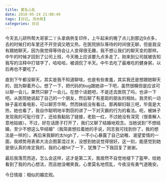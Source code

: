 ```yaml
---
title: 莫名心乱
date: 2018-05-24 21:00:49
tags: [日记, 流水账]
categories: 日记
---
```


今天去儿研所帮大哥家二丫头拿病例复印件，上午起来的晚了点儿到那边9点多，去的时候打的车里还不开空调又晒又热，在医院排队等待的时间很无聊，但是我没有跟她聊天，因为我觉得等待会让人变得很无趣，我不想让我们的聊天变的那样。中午的时候才回到了公司上班，今天晚上应该要九点多走了。刚来到公司就被告知我写的注释中打错字了，哈哈哈，被调侃了半天。中午去吃了最难吃的健身粥，以后再也不要吃了。

直到下午都没聊天，其实是我不知道聊啥，也是有些害羞，其实我还是想跟她聊天的，因为聊着开心。想了一下，把代码的bug跟她讲一下吧，虽然很糗但是应该可以聊一会儿，果然只聊了一会儿。在想个话题吧，不是还去医院了吗，也讲一下吧。从医院她说起了自己的一个朋友，然后聊了有差距的朋友的相处。我灵机一动妹子喜欢看电影，可以聊芳华啊，然而妹纸没有看过。那再聊妇联三吧，毕竟是大热，她也看了，我自作聪明地半剽窃的讲了一下对灭霸的行为的看法。呃，被妹子发现我的可耻行径了，还给我黏贴了链接，老脸一红，不过她没有深究（很善解人意地姑娘）。不过，好在话匣子打开了，我们又聊了结婚地观念。当她说到“不想结婚，至少不想这么早结婚”（我简直想拉着她的手说，同志我可找到你了，我的想法是一样的）。再后来我聊的太high了，一不小心暴露了自己幼稚、渴望爱情的一面，我顺势用表弟大法企图蒙混过关，没想到她说觉得很好。这一刻，能感觉到她是很认真的肯定我的，我的心被hit了一下，犹豫了一下我回复了谢谢。

最后我落荒而逃，怎么会这样，这才是第二天，我居然不自觉地褪下了盔甲，给她看到了我的内心想法，而且她没嘲笑我，心里莫名地慌乱，今夜没有勇气道晚安。

今日情报：相似的婚恋观。



